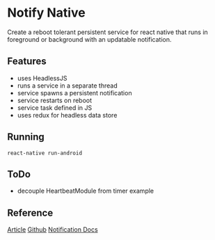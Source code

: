 # Notify Native
Create a reboot tolerant persistent service for react native that runs in foreground or background with an updatable notification.

## Features
- uses HeadlessJS
- runs a service in a separate thread
- service spawns a persistent notification
- service restarts on reboot
- service task defined in JS
- uses redux for headless data store

## Running 
```
react-native run-android
```

## ToDo
- decouple HeartbeatModule from timer example

## Reference 
[Article](https://medium.com/reactbrasil/how-to-create-an-unstoppable-service-in-react-native-using-headless-js-93656b6fd5d1)
[Github](https://github.com/mathias5r/rn-heartbeat)
[Notification Docs](https://developer.android.com/training/notify-user/build-notification.html#Updating)
